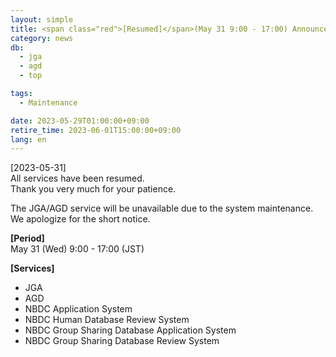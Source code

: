 ```yaml
---
layout: simple
title: <span class="red">[Resumed]</span>(May 31 9:00 - 17:00) Announcement of JGA/AGD system suspension 
category: news
db:
  - jga
  - agd
  - top

tags:
  - Maintenance

date: 2023-05-29T01:00:00+09:00
retire_time: 2023-06-01T15:00:00+09:00
lang: en
---
```


[2023-05-31]      
All services have been resumed.    
Thank you very much for your patience.    

The JGA/AGD service will be unavailable due to the system maintenance.    
We apologize for the short notice.

**[Period]**  
May 31 (Wed) 9:00 - 17:00 (JST)    

**[Services]**    
 - JGA
 - AGD
 - NBDC Application System
 - NBDC Human Database Review System
 - NBDC Group Sharing Database Application System
 - NBDC Group Sharing Database Review System

